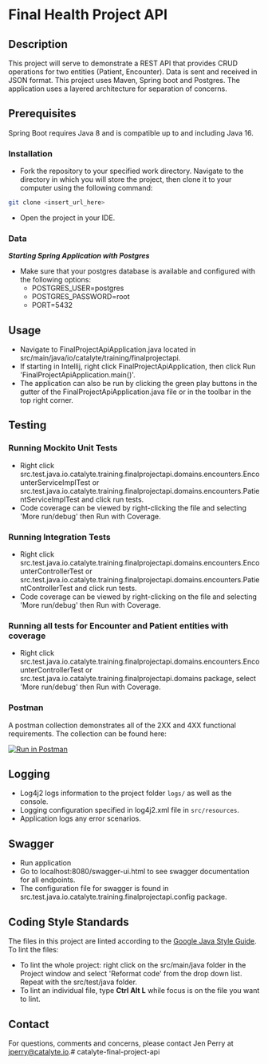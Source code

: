# Final Health Project API #

## Description

This project will serve to demonstrate a REST API that provides CRUD operations for two entities
(Patient, Encounter). Data is sent and received in JSON format. This project
uses Maven, Spring boot and Postgres. The application uses a layered architecture for separation of concerns.

## Prerequisites

Spring Boot requires Java 8 and is compatible up to and including Java 16.

### Installation ###

* Fork the repository to your specified work directory. Navigate to the directory in which you will
  store the project, then clone it to your computer using the following command:

```bash
git clone <insert_url_here>
```

* Open the project in your IDE.

### Data

***Starting Spring Application with Postgres***
* Make sure that your postgres database is available and configured with the following options:
    * POSTGRES_USER=postgres
    * POSTGRES_PASSWORD=root
    * PORT=5432

## Usage ##

* Navigate to FinalProjectApiApplication.java located in src/main/java/io/catalyte/training/finalprojectapi.
* If starting in Intellij, right click FinalProjectApiApplication, then click Run 'FinalProjectApiApplication.main()'.
* The application can also be run by clicking the green play buttons in the gutter of the
  FinalProjectApiApplication.java file or in the toolbar in the top right corner.

## Testing ##

### Running Mockito Unit Tests ###
* Right click src.test.java.io.catalyte.training.finalprojectapi.domains.encounters.EncounterServiceImplTest or src.test.java.io.catalyte.training.finalprojectapi.domains.encounters.PatientServiceImplTest and click run tests.
* Code coverage can be viewed by right-clicking the file and selecting 'More run/debug' then Run with Coverage.

### Running Integration Tests ###
* Right click src.test.java.io.catalyte.training.finalprojectapi.domains.encounters.EncounterControllerTest or src.test.java.io.catalyte.training.finalprojectapi.domains.encounters.PatientControllerTest and click run tests.
* Code coverage can be viewed by right-clicking on the file and selecting 'More run/debug' then Run with Coverage.

### Running all tests for Encounter and Patient entities with coverage ###
* Right click src.test.java.io.catalyte.training.finalprojectapi.domains.encounters.EncounterControllerTest or src.test.java.io.catalyte.training.finalprojectapi.domains package, select 'More run/debug' then Run with Coverage.

### Postman ###

A postman collection demonstrates all of the 2XX and 4XX functional requirements. The collection can be found
here:

[![Run in Postman](https://run.pstmn.io/button.svg)](https://app.getpostman.com/run-collection/14413928-b037cc31-4b94-4cc8-8709-9bcb05bd8ef2?action=collection%2Ffork&collection-url=entityId%3D14413928-b037cc31-4b94-4cc8-8709-9bcb05bd8ef2%26entityType%3Dcollection%26workspaceId%3D1fb0818b-bc96-4f32-97f6-599cd5998eed#?env%5Blocalhost%3A8080%5D=W3sia2V5IjoiZG9tYWluIiwidmFsdWUiOiJsb2NhbGhvc3Q6ODA4MCIsImVuYWJsZWQiOnRydWV9XQ==)

## Logging
* Log4j2 logs information to the project folder `logs/` as well as the console.
* Logging configuration specified in log4j2.xml file in `src/resources`.
* Application logs any error scenarios.

## Swagger
* Run application
* Go to localhost:8080/swagger-ui.html to see swagger documentation for all endpoints.
* The configuration file for swagger is found in src.test.java.io.catalyte.training.finalprojectapi.config package.

## Coding Style Standards ##

The files in this project are linted according to the  [Google Java Style
Guide](https://google.github.io/styleguide/javaguide.html). To lint the files:

- To lint the whole project: right click on the src/main/java folder in the Project window and select
  'Reformat code' from the drop down list. Repeat with the src/test/java folder.
- To lint an individual file, type **Ctrl Alt L** while focus is on the file you want to lint.

## Contact ##

For questions, comments and concerns, please contact Jen Perry at jperry@catalyte.io.# catalyte-final-project-api
